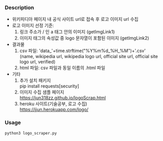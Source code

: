 ### Description
- 위키피디아 페이지 내 공식 사이트 url로 접속 후 로고 이미지 url 수집
- 로고 이미지 선정 기준:
  1. 링크 주소가 / 인 a 태그 안의 이미지 (getImgLink1)
  2. 이미지 태그의 속성값 중 logo 문자열이 포함된 이미지 (getImgLink2)
- 결과물
  1. csv 파일: 'data_'+time.strftime("%Y%m%d_%H_%M")+'.csv'<br>
     (name, wikipedia url, wikipedia logo url, official site url, official site logo url, verified)
  2. html 파일: csv 파일과 동일 이름의 .html 파일
- 기타
  1. 추가 설치 패키지 <br>
     pip install requests[security]
  2. 이미지 수집 샘플 페이지 <br>
     https://jun318zz.github.io/logoScrap.html
  3. heroku 사이트(기술공부, 로고 수집) <br>
     https://jjun.herokuapp.com/logo/
### Usage
    python3 logo_scraper.py
